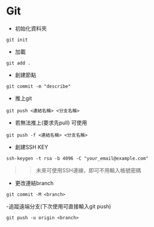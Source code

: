 # Git  
  
- 初始化資料夾  
```
git init
```
- 加載    
```
git add .   
```  
- 創建節點    
```
git commit -m "describe"   
```
- 推上git   
``` 
git push <連結名稱> <分支名稱>
``` 
- 若無法推上(要求先pull)  可使用   
```
git push -f <連結名稱> <分支名稱>  
```
- 創建SSH KEY  
```
ssh-keygen -t rsa -b 4096 -C "your_email@example.com"
```
>> 未來可使用SSH連線，即可不用輸入帳號密碼

- 更改連結branch
```
git commit -M <branch>
```
-追蹤遠端分支(下次使用可直接輸入git push)
```
git push -u origin <branch>
```
